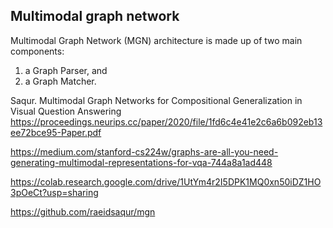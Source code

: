 

## Multimodal graph network

Multimodal Graph Network (MGN) architecture is made up of two main components: 
1. a Graph Parser, and
2. a Graph Matcher.

Saqur.  Multimodal Graph Networks for Compositional Generalization in Visual Question Answering
https://proceedings.neurips.cc/paper/2020/file/1fd6c4e41e2c6a6b092eb13ee72bce95-Paper.pdf

https://medium.com/stanford-cs224w/graphs-are-all-you-need-generating-multimodal-representations-for-vqa-744a8a1ad448

https://colab.research.google.com/drive/1UtYm4r2I5DPK1MQ0xn50iDZ1HO3pOeCt?usp=sharing

https://github.com/raeidsaqur/mgn

